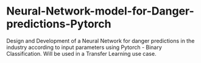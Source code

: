 # Neural-Network-model-for-Danger-predictions-Pytorch
Design and Development of a Neural Network for danger predictions in the industry according to input parameters using Pytorch - Binary Classification. Will be used in a Transfer Learning use case.
